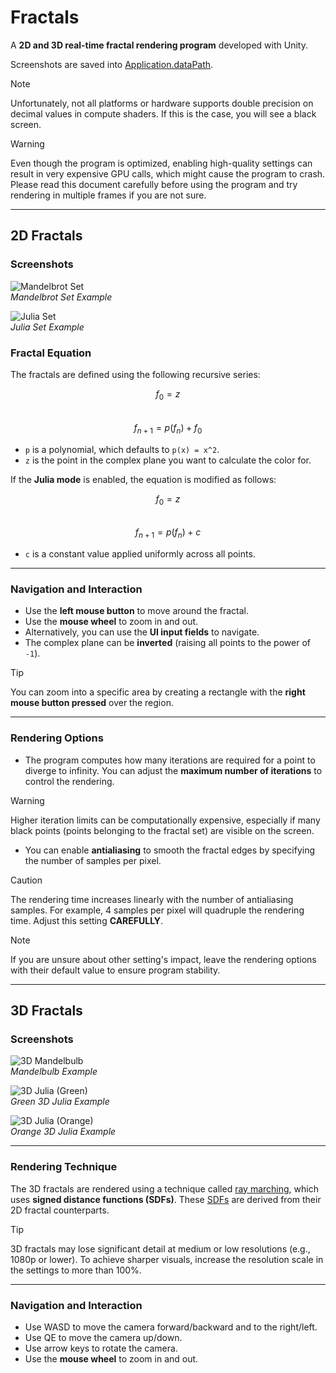 # Fractals

A **2D and 3D real-time fractal rendering program** developed with Unity.

Screenshots are saved into [Application.dataPath](https://docs.unity3d.com/6000.0/Documentation/ScriptReference/Application-dataPath.html).

> [!NOTE]  
> Unfortunately, not all platforms or hardware supports double precision on decimal values in compute shaders. If this is the case, you will see a black screen.

> [!WARNING]  
> Even though the program is optimized, enabling high-quality settings can result in very expensive GPU calls, which might cause the program to crash. Please read this document carefully before using the program and try rendering in multiple frames if you are not sure.

---

## 2D Fractals

### Screenshots
![Mandelbrot Set](Assets/Screenshots/Mandelbrot.png)  
*Mandelbrot Set Example*

![Julia Set](Assets/Screenshots/Julia.png)  
*Julia Set Example*

### Fractal Equation

The fractals are defined using the following recursive series:

$$ f_0 = z $$  
$$ f_{n+1} = p(f_n) + f_0 $$

- `p` is a polynomial, which defaults to `p(x) = x^2`.
- `z` is the point in the complex plane you want to calculate the color for.

If the **Julia mode** is enabled, the equation is modified as follows:

$$ f_0 = z $$  
$$ f_{n+1} = p(f_n) + c $$

- `c` is a constant value applied uniformly across all points.
---

### Navigation and Interaction

- Use the **left mouse button** to move around the fractal.
- Use the **mouse wheel** to zoom in and out.
- Alternatively, you can use the **UI input fields** to navigate.
- The complex plane can be **inverted** (raising all points to the power of `-1`).

> [!TIP]  
> You can zoom into a specific area by creating a rectangle with the **right mouse button pressed** over the region.

---

### Rendering Options

- The program computes how many iterations are required for a point to diverge to infinity. You can adjust the **maximum number of iterations** to control the rendering.
> [!WARNING] 
> Higher iteration limits can be computationally expensive, especially if many black points (points belonging to the fractal set) are visible on the screen.

- You can enable **antialiasing** to smooth the fractal edges by specifying the number of samples per pixel.
> [!CAUTION]  
> The rendering time increases linearly with the number of antialiasing samples. For example, 4 samples per pixel will quadruple the rendering time. Adjust this setting **CAREFULLY**.

> [!NOTE]  
> If you are unsure about other setting's impact, leave the rendering options with their default value to ensure program stability.

---

## 3D Fractals

### Screenshots
![3D Mandelbulb](Assets/Screenshots/Mandelbulb.png)  
*Mandelbulb Example*

![3D Julia (Green)](Assets/Screenshots/3DGreenJulia.png)  
*Green 3D Julia Example*

![3D Julia (Orange)](Assets/Screenshots/3DOrangeJulia.png)  
*Orange 3D Julia Example*

---

### Rendering Technique

The 3D fractals are rendered using a technique called [ray marching](https://iquilezles.org/articles/raymarchingdf/), which uses **signed distance functions (SDFs)**. These [SDFs](https://iquilezles.org/articles/distfunctions/) are derived from their 2D fractal counterparts.

> [!TIP]  
> 3D fractals may lose significant detail at medium or low resolutions (e.g., 1080p or lower). To achieve sharper visuals, increase the resolution scale in the settings to more than 100%.

---

### Navigation and Interaction

- Use WASD to move the camera forward/backward and to the right/left.
- Use QE to move the camera up/down.
- Use arrow keys to rotate the camera.
- Use the **mouse wheel** to zoom in and out.
